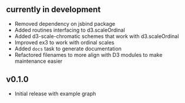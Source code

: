 ## currently in development

* Removed dependency on jsbind package
* Added routines interfacing to d3.scaleOrdinal
* Added d3-scale-chromatic schemes that work with d3.scaleOrdinal
* Improved ex3 to work with ordinal scales
* Added `docs` task to generate documentation
* Refactored filenames to more align with D3 modules to make
  maintenance easier

## v0.1.0

* Initial release with example graph
